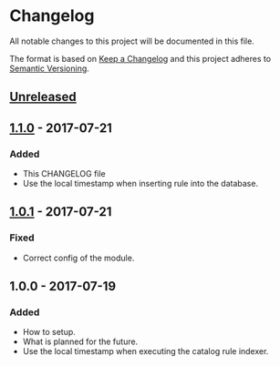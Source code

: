 # Changelog
All notable changes to this project will be documented in this file.

The format is based on [Keep a Changelog](http://keepachangelog.com/en/1.0.0/)
and this project adheres to [Semantic Versioning](http://semver.org/spec/v2.0.0.html).

## [Unreleased]

## [1.1.0] - 2017-07-21
### Added
- This CHANGELOG file
- Use the local timestamp when inserting rule into the database.

## [1.0.1] - 2017-07-21
### Fixed
- Correct config of the module.

## 1.0.0 - 2017-07-19
### Added
- How to setup.
- What is planned for the future.
- Use the local timestamp when executing the catalog rule indexer.

[Unreleased]: https://github.com/Chuvisco88/Chuvisco_CatalogRuleFix/compare/v1.1.0...HEAD
[1.1.0]: https://github.com/Chuvisco88/Chuvisco_CatalogRuleFix/compare/v1.0.1...v1.1.0
[1.0.1]: https://github.com/Chuvisco88/Chuvisco_CatalogRuleFix/compare/v1.0.0...v1.0.1
